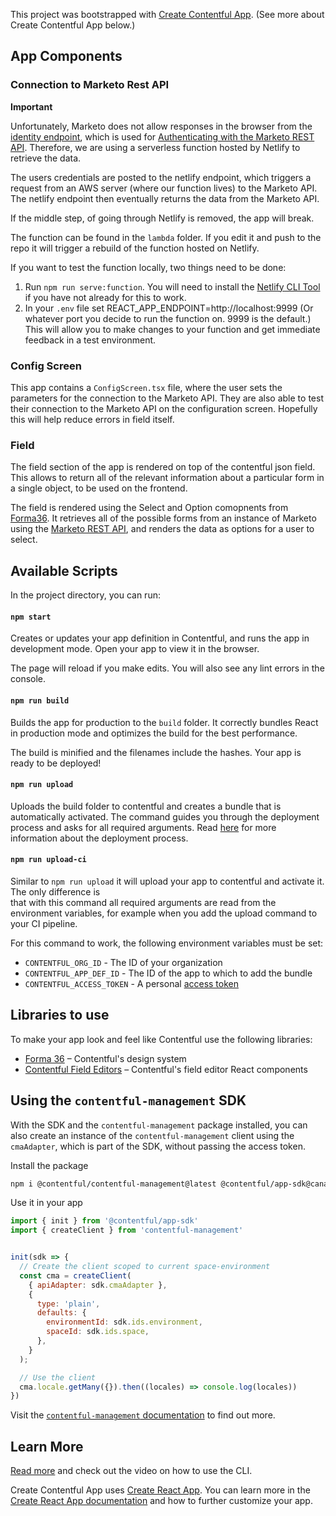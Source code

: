 This project was bootstrapped with [Create Contentful App](https://github.com/contentful/create-contentful-app). (See more about Create Contentful App below.)

## App Components

### Connection to Marketo Rest API
**Important**

Unfortunately, Marketo does not allow responses in the browser from the [identity endpoint](https://developers.marketo.com/rest-api/endpoint-reference/authentication-endpoint-reference/), which is used for [Authenticating with the Marketo REST API](https://developers.marketo.com/rest-api/authentication/). Therefore, we are using a serverless function hosted by Netlify to retrieve the data.

The users credentials are posted to the netlify endpoint, which triggers a request from an AWS server (where our function lives) to the Marketo API. The netlify endpoint then eventually returns the data from the Marketo API.

If the middle step, of going through Netlify is removed, the app will break.

The function can be found in the `lambda` folder. If you edit it and push to the repo it will trigger a rebuild of the function hosted on Netlify.

If you want to test the function locally, two things need to be done:
  1. Run `npm run serve:function`. You will need to install the [Netlify CLI Tool](https://cli.netlify.com/) if you have not already for this to work.
  2. In your `.env` file set REACT_APP_ENDPOINT=http://localhost:9999 (Or whatever port you decide to run the function on. 9999 is the default.) This will allow you to make changes to your function and get immediate feedback in a test environment.

### Config Screen

This app contains a `ConfigScreen.tsx` file, where the user sets the parameters for the connection to the Marketo API. They are also able to test their connection to the Marketo API on the configuration screen. Hopefully this will help reduce errors in field itself.

### Field

The field section of the app is rendered on top of the contentful json field. This allows to return all of the relevant information about a particular form in a single object, to be used on the frontend.

The field is rendered using the Select and Option comopnents from [Forma36](https://f36-storybook.contentful.com/?path=/story/documentation-general--page). It retrieves all of the possible forms from an instance of Marketo using the [Marketo REST API](https://developers.marketo.com/rest-api/endpoint-reference/), and renders the data as options for a user to select.

## Available Scripts

In the project directory, you can run:

#### `npm start`

Creates or updates your app definition in Contentful, and runs the app in development mode.
Open your app to view it in the browser.

The page will reload if you make edits.
You will also see any lint errors in the console.

#### `npm run build`

Builds the app for production to the `build` folder.
It correctly bundles React in production mode and optimizes the build for the best performance.

The build is minified and the filenames include the hashes.
Your app is ready to be deployed!

#### `npm run upload`

Uploads the build folder to contentful and creates a bundle that is automatically activated.
The command guides you through the deployment process and asks for all required arguments.
Read [here](https://www.contentful.com/developers/docs/extensibility/app-framework/create-contentful-app/#deploy-with-contentful) for more information about the deployment process.

#### `npm run upload-ci`

Similar to `npm run upload` it will upload your app to contentful and activate it. The only difference is   
that with this command all required arguments are read from the environment variables, for example when you add
the upload command to your CI pipeline.

For this command to work, the following environment variables must be set: 

- `CONTENTFUL_ORG_ID` - The ID of your organization
- `CONTENTFUL_APP_DEF_ID` - The ID of the app to which to add the bundle
- `CONTENTFUL_ACCESS_TOKEN` - A personal [access token](https://www.contentful.com/developers/docs/references/content-management-api/#/reference/personal-access-tokens)

## Libraries to use

To make your app look and feel like Contentful use the following libraries:

- [Forma 36](https://f36.contentful.com/) – Contentful's design system
- [Contentful Field Editors](https://www.contentful.com/developers/docs/extensibility/field-editors/) – Contentful's field editor React components

## Using the `contentful-management` SDK

With the SDK and the `contentful-management` package installed, you can also 
create an instance of the `contentful-management` client using the `cmaAdapter`, 
which is part of the SDK, without passing the access token.

Install the package

```bash
npm i @contentful/contentful-management@latest @contentful/app-sdk@canary
```

Use it in your app

```js
import { init } from '@contentful/app-sdk'
import { createClient } from 'contentful-management'


init(sdk => {
  // Create the client scoped to current space-environment
  const cma = createClient(
    { apiAdapter: sdk.cmaAdapter },
    {
      type: 'plain',
      defaults: {
        environmentId: sdk.ids.environment,
        spaceId: sdk.ids.space,
      },
    }
  );

  // Use the client
  cma.locale.getMany({}).then((locales) => console.log(locales))
})

```

Visit the [`contentful-management` documentation](https://www.contentful.com/developers/docs/extensibility/app-framework/sdk/#using-the-contentful-management-library)
to find out more.

## Learn More

[Read more](https://www.contentful.com/developers/docs/extensibility/app-framework/create-contentful-app/) and check out the video on how to use the CLI.

Create Contentful App uses [Create React App](https://create-react-app.dev/). You can learn more in the [Create React App documentation](https://facebook.github.io/create-react-app/docs/getting-started) and how to further customize your app.
